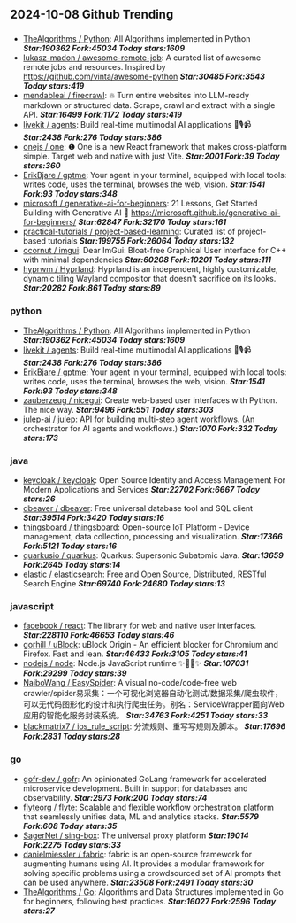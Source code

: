 ## 2024-10-08 Github Trending

### 
* [TheAlgorithms / Python](https://github.com/TheAlgorithms/Python): All Algorithms implemented in Python ***Star:190362 Fork:45034 Today stars:1609***
* [lukasz-madon / awesome-remote-job](https://github.com/lukasz-madon/awesome-remote-job): A curated list of awesome remote jobs and resources. Inspired by https://github.com/vinta/awesome-python ***Star:30485 Fork:3543 Today stars:419***
* [mendableai / firecrawl](https://github.com/mendableai/firecrawl): 🔥 Turn entire websites into LLM-ready markdown or structured data. Scrape, crawl and extract with a single API. ***Star:16499 Fork:1172 Today stars:419***
* [livekit / agents](https://github.com/livekit/agents): Build real-time multimodal AI applications 🤖🎙️📹 ***Star:2438 Fork:276 Today stars:386***
* [onejs / one](https://github.com/onejs/one): ❶ One is a new React framework that makes cross-platform simple. Target web and native with just Vite. ***Star:2001 Fork:39 Today stars:360***
* [ErikBjare / gptme](https://github.com/ErikBjare/gptme): Your agent in your terminal, equipped with local tools: writes code, uses the terminal, browses the web, vision. ***Star:1541 Fork:93 Today stars:348***
* [microsoft / generative-ai-for-beginners](https://github.com/microsoft/generative-ai-for-beginners): 21 Lessons, Get Started Building with Generative AI 🔗 https://microsoft.github.io/generative-ai-for-beginners/ ***Star:62847 Fork:32170 Today stars:161***
* [practical-tutorials / project-based-learning](https://github.com/practical-tutorials/project-based-learning): Curated list of project-based tutorials ***Star:199755 Fork:26064 Today stars:132***
* [ocornut / imgui](https://github.com/ocornut/imgui): Dear ImGui: Bloat-free Graphical User interface for C++ with minimal dependencies ***Star:60208 Fork:10201 Today stars:111***
* [hyprwm / Hyprland](https://github.com/hyprwm/Hyprland): Hyprland is an independent, highly customizable, dynamic tiling Wayland compositor that doesn't sacrifice on its looks. ***Star:20282 Fork:861 Today stars:89***

### python
* [TheAlgorithms / Python](https://github.com/TheAlgorithms/Python): All Algorithms implemented in Python ***Star:190362 Fork:45034 Today stars:1609***
* [livekit / agents](https://github.com/livekit/agents): Build real-time multimodal AI applications 🤖🎙️📹 ***Star:2438 Fork:276 Today stars:386***
* [ErikBjare / gptme](https://github.com/ErikBjare/gptme): Your agent in your terminal, equipped with local tools: writes code, uses the terminal, browses the web, vision. ***Star:1541 Fork:93 Today stars:348***
* [zauberzeug / nicegui](https://github.com/zauberzeug/nicegui): Create web-based user interfaces with Python. The nice way. ***Star:9496 Fork:551 Today stars:303***
* [julep-ai / julep](https://github.com/julep-ai/julep): API for building multi-step agent workflows. (An orchestrator for AI agents and workflows.) ***Star:1070 Fork:332 Today stars:173***

### java
* [keycloak / keycloak](https://github.com/keycloak/keycloak): Open Source Identity and Access Management For Modern Applications and Services ***Star:22702 Fork:6667 Today stars:26***
* [dbeaver / dbeaver](https://github.com/dbeaver/dbeaver): Free universal database tool and SQL client ***Star:39514 Fork:3420 Today stars:16***
* [thingsboard / thingsboard](https://github.com/thingsboard/thingsboard): Open-source IoT Platform - Device management, data collection, processing and visualization. ***Star:17366 Fork:5121 Today stars:16***
* [quarkusio / quarkus](https://github.com/quarkusio/quarkus): Quarkus: Supersonic Subatomic Java. ***Star:13659 Fork:2645 Today stars:14***
* [elastic / elasticsearch](https://github.com/elastic/elasticsearch): Free and Open Source, Distributed, RESTful Search Engine ***Star:69740 Fork:24680 Today stars:13***

### javascript
* [facebook / react](https://github.com/facebook/react): The library for web and native user interfaces. ***Star:228110 Fork:46653 Today stars:46***
* [gorhill / uBlock](https://github.com/gorhill/uBlock): uBlock Origin - An efficient blocker for Chromium and Firefox. Fast and lean. ***Star:46433 Fork:3105 Today stars:41***
* [nodejs / node](https://github.com/nodejs/node): Node.js JavaScript runtime ✨🐢🚀✨ ***Star:107031 Fork:29299 Today stars:39***
* [NaiboWang / EasySpider](https://github.com/NaiboWang/EasySpider): A visual no-code/code-free web crawler/spider易采集：一个可视化浏览器自动化测试/数据采集/爬虫软件，可以无代码图形化的设计和执行爬虫任务。别名：ServiceWrapper面向Web应用的智能化服务封装系统。 ***Star:34763 Fork:4251 Today stars:33***
* [blackmatrix7 / ios_rule_script](https://github.com/blackmatrix7/ios_rule_script): 分流规则、重写写规则及脚本。 ***Star:17696 Fork:2831 Today stars:28***

### go
* [gofr-dev / gofr](https://github.com/gofr-dev/gofr): An opinionated GoLang framework for accelerated microservice development. Built in support for databases and observability. ***Star:2973 Fork:200 Today stars:74***
* [flyteorg / flyte](https://github.com/flyteorg/flyte): Scalable and flexible workflow orchestration platform that seamlessly unifies data, ML and analytics stacks. ***Star:5579 Fork:608 Today stars:35***
* [SagerNet / sing-box](https://github.com/SagerNet/sing-box): The universal proxy platform ***Star:19014 Fork:2275 Today stars:33***
* [danielmiessler / fabric](https://github.com/danielmiessler/fabric): fabric is an open-source framework for augmenting humans using AI. It provides a modular framework for solving specific problems using a crowdsourced set of AI prompts that can be used anywhere. ***Star:23508 Fork:2491 Today stars:30***
* [TheAlgorithms / Go](https://github.com/TheAlgorithms/Go): Algorithms and Data Structures implemented in Go for beginners, following best practices. ***Star:16027 Fork:2596 Today stars:27***
